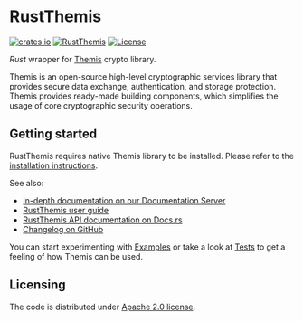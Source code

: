 # RustThemis

[![crates.io][crates-io-badge]][crates-io]
[![RustThemis][github-ci-badge]][github-ci]
[![License][license-badge]][license]

_Rust_ wrapper for [Themis] crypto library.

Themis is an open-source high-level cryptographic services library that provides secure data exchange, authentication, and storage protection.
Themis provides ready-made building components, which simplifies the usage of core cryptographic security operations.

[Themis]: https://github.com/cossacklabs/themis
[crates-io]: https://crates.io/crates/themis
[crates-io-badge]: https://img.shields.io/crates/v/themis.svg
[github-ci]: https://github.com/cossacklabs/themis/actions?query=workflow%3ARustThemis
[github-ci-badge]: https://github.com/cossacklabs/themis/workflows/RustThemis/badge.svg
[license]: LICENSE
[license-badge]: https://img.shields.io/crates/l/themis.svg

## Getting started

RustThemis requires native Themis library to be installed.
Please refer to the [installation instructions][install].

See also:

 - [In-depth documentation on our Documentation Server][Documentation Server]
 - [RustThemis user guide][user guide]
 - [RustThemis API documentation on Docs.rs][Docs.rs]
 - [Changelog on GitHub][CHANGELOG]

You can start experimenting with [Examples]
or take a look at [Tests]
to get a feeling of how Themis can be used.

[install]: https://docs.cossacklabs.com/themis/languages/rust/installation/
[user guide]: https://docs.cossacklabs.com/themis/languages/rust/
[Docs.rs]: https://docs.rs/themis
[Documentation Server]: https://docs.cossacklabs.com/themis/
[CHANGELOG]: /CHANGELOG.md
[Examples]: /docs/examples/rust
[Tests]: /tests/rust

## Licensing

The code is distributed under [Apache 2.0 license](LICENSE).
